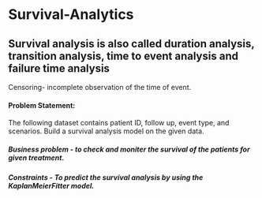 # Survival-Analytics

## Survival analysis is also called duration analysis, transition analysis, time to event analysis and failure time analysis
Censoring- incomplete observation of the time of event.

#### Problem Statement:

  The following dataset contains patient ID, follow up, event type, and scenarios. Build a survival analysis model on the given data.

  ##### Business problem - to check and moniter the survival of the patients for given treatment.

##### Constraints - To predict the survival analysis by using the KaplanMeierFitter model.

